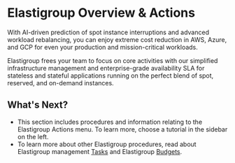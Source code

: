 # Elastigroup Overview & Actions

With AI-driven prediction of spot instance interruptions and advanced workload rebalancing, you can enjoy extreme cost reduction in AWS, Azure, and GCP for even your production and mission-critical workloads.

Elastigroup frees your team to focus on core activities with our simplified infrastructure management and enterprise-grade availability SLA for stateless and stateful applications running on the perfect blend of spot, reserved, and on-demand instances.

## What's Next?

- This section includes procedures and information relating to the Elastigroup Actions menu. To learn more, choose a tutorial in the sidebar on the left.
- To learn more about other Elastigroup procedures, read about Elastigroup management [Tasks](elastigroup/tutorials/elastigroup-tasks/) and Elastigroup [Budgets](elastigroup/tutorials/elastigroup-budgets/).

